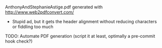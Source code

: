 AnthonyAndStephanieAstige.pdf generated with http://www.web2pdfconvert.com/
* Stupid ad, but it gets the header alignment without reducing characters or fiddling too much

TODO: Automate PDF generation (script it at least, optimally a pre-commit hook check?)

